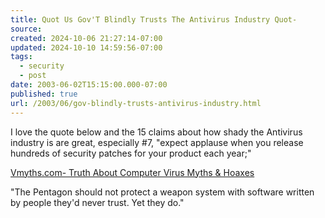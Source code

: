 ```yaml
---
title: Quot Us Gov'T Blindly Trusts The Antivirus Industry Quot-
source: 
created: 2024-10-06 21:27:14-07:00
updated: 2024-10-10 14:59:56-07:00
tags:
  - security
  - post
date: 2003-06-02T15:15:00.000-07:00
published: true
url: /2003/06/gov-blindly-trusts-antivirus-industry.html
---
```



I love the quote below and the 15 claims about how shady the Antivirus industry is are great, especially #7, "expect applause when you release hundreds of security patches for your product each year;"  
  
[Vmyths.com- Truth About Computer Virus Myths & Hoaxes](http://vmyths.com/rant.cfm?id=562&page=4 "Vmyths.com- Truth About Computer Virus Myths & Hoaxes")  
  
"The Pentagon should not protect a weapon system with software written by people they'd never trust. Yet they do."